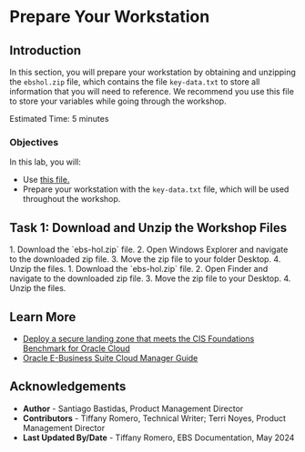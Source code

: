# Prepare Your Workstation

## Introduction

In this section, you will prepare your workstation by obtaining and unzipping the `ebshol.zip` file, which contains the file `key-data.txt` to store all information that you will need to reference. We recommend you use this file to store your variables while going through the workshop.

Estimated Time: 5 minutes

### Objectives

In this lab, you will:
* Use [this file.](./files/key-data.txt?download=1)
* Prepare your workstation with the `key-data.txt` file, which will be used throughout the workshop.

## Task 1: Download and Unzip the Workshop Files
<if type="Windows">
1. Download the `ebs-hol.zip` file.
<!-- Use new link -->
2. Open Windows Explorer and navigate to the downloaded zip file.
3. Move the zip file to your folder Desktop.
4. Unzip the files.
</if>

<if type="Mac">
1. Download the `ebs-hol.zip` file.
<!-- Use new link -->
2. Open Finder and navigate to the downloaded zip file.
3. Move the zip file to your Desktop.
4. Unzip the files.
</if>

## Learn More

* [Deploy a secure landing zone that meets the CIS Foundations Benchmark for Oracle Cloud](https://docs.oracle.com/en/solutions/cis-oci-benchmark/index.html#GUID-89CA48AA-73E1-4992-A43F-CA5FA5CE21CD)
* [Oracle E-Business Suite Cloud Manager Guide](https://docs.oracle.com/cd/E26401_01/doc.122/f35809/toc.htm)

## Acknowledgements
* **Author** - Santiago Bastidas, Product Management Director
* **Contributors** -  Tiffany Romero, Technical Writer; Terri Noyes, Product Management Director
* **Last Updated By/Date** - Tiffany Romero, EBS Documentation, May 2024
